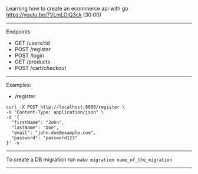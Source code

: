 
Learning how to create an ecommerce api with go https://youtu.be/7VLmLOiQ3ck (30:00)

---

Endpoints

- GET /users/:id
- POST /register
- POST /login
- GET /products
- POST /cart/checkout


---


Examples:

- /register

```
curl -X POST http://localhost:8080/register \
-H "Content-Type: application/json" \
-d '{
  "firstName": "John",
  "lastName": "Doe",
  "email": "john.doe@example.com",
  "password": "password123"
}' -v
```

---

To create a DB migration run `make migration name_of_the_migration`

---